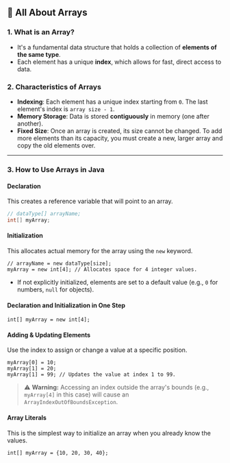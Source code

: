 ## 📝 All About Arrays

### 1. What is an Array?
* It's a fundamental data structure that holds a collection of **elements of the same type**.
* Each element has a unique **index**, which allows for fast, direct access to data.

### 2. Characteristics of Arrays
* **Indexing**: Each element has a unique index starting from `0`. The last element's index is `array size - 1`.
* **Memory Storage**: Data is stored **contiguously** in memory (one after another).
* **Fixed Size**: Once an array is created, its size cannot be changed. To add more elements than its capacity, you must create a new, larger array and copy the old elements over.

---

### 3. How to Use Arrays in Java

#### Declaration
This creates a reference variable that will point to an array.
```java
// dataType[] arrayName;
int[] myArray;
```

#### Initialization
This allocates actual memory for the array using the `new` keyword.
```
// arrayName = new dataType[size];
myArray = new int[4]; // Allocates space for 4 integer values.
```
* If not explicitly initialized, elements are set to a default value (e.g., `0` for numbers, `null` for objects).

#### Declaration and Initialization in One Step
```
int[] myArray = new int[4];
```

#### Adding & Updating Elements
Use the index to assign or change a value at a specific position.
```
myArray[0] = 10;
myArray[1] = 20;
myArray[1] = 99; // Updates the value at index 1 to 99.
```
> ⚠️ **Warning:** Accessing an index outside the array's bounds (e.g., `myArray[4]` in this case) will cause an `ArrayIndexOutOfBoundsException`.

#### Array Literals
This is the simplest way to initialize an array when you already know the values.
```
int[] myArray = {10, 20, 30, 40};
```



